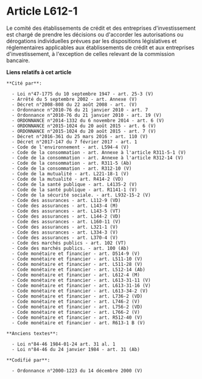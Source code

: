 # Article L612-1

Le comité des établissements de crédit et des entreprises d'investissement est chargé de prendre les décisions ou d'accorder
les autorisations ou dérogations individuelles prévues par les dispositions législatives et réglementaires applicables aux
établissements de crédit et aux entreprises d'investissement, à l'exception de celles relevant de la commission bancaire.

**Liens relatifs à cet article**

	**Cité par**:

	  - Loi n°47-1775 du 10 septembre 1947 - art. 25-3 (V)
	  - Arrêté du 5 septembre 2002 - art. Annexe (V)
	  - Décret n°2008-808 du 22 août 2008 - art. (V)
	  - Ordonnance n°2010-76 du 21 janvier 2010 - art. 7
	  - Ordonnance n°2010-76 du 21 janvier 2010 - art. 19 (V)
	  - ORDONNANCE n°2014-1332 du 6 novembre 2014 - art. 6 (V)
	  - ORDONNANCE n°2015-1024 du 20 août 2015 - art. 6 (V)
	  - ORDONNANCE n°2015-1024 du 20 août 2015 - art. 7 (V)
	  - Décret n°2016-361 du 25 mars 2016 - art. 110 (V)
	  - Décret n°2017-147 du 7 février 2017 - art. 1
	  - Code de l'environnement - art. L594-4 (V)
	  - Code de la consommation - art. Annexe à l'article R311-5-1 (V)
	  - Code de la consommation - art. Annexe à l'article R312-14 (V)
	  - Code de la consommation - art. R311-5 (Ab)
	  - Code de la consommation - art. R312-10 (V)
	  - Code de la mutualité - art. L221-18-1 (V)
	  - Code de la mutualité - art. R414-2 (VD)
	  - Code de la santé publique - art. L4135-2 (V)
	  - Code de la santé publique - art. R1141-1 (V)
	  - Code de la sécurité sociale. - art. L932-15-2 (V)
	  - Code des assurances - art. L112-9 (VD)
	  - Code des assurances - art. L143-4 (M)
	  - Code des assurances - art. L143-5 (VT)
	  - Code des assurances - art. L144-2 (VD)
	  - Code des assurances - art. L160-11 (V)
	  - Code des assurances - art. L321-1 (V)
	  - Code des assurances - art. L334-3 (V)
	  - Code des assurances - art. L370-4 (V)
	  - Code des marchés publics - art. 102 (VT)
	  - Code des marchés publics. - art. 100 (Ab)
	  - Code monétaire et financier - art. D514-9 (V)
	  - Code monétaire et financier - art. L511-10 (V)
	  - Code monétaire et financier - art. L511-28 (V)
	  - Code monétaire et financier - art. L512-14 (Ab)
	  - Code monétaire et financier - art. L612-4 (M)
	  - Code monétaire et financier - art. L613-31-11 (V)
	  - Code monétaire et financier - art. L613-31-16 (V)
	  - Code monétaire et financier - art. L613-34-2 (V)
	  - Code monétaire et financier - art. L736-2 (VD)
	  - Code monétaire et financier - art. L746-2 (V)
	  - Code monétaire et financier - art. L756-2 (VD)
	  - Code monétaire et financier - art. L766-2 (V)
	  - Code monétaire et financier - art. R512-40 (V)
	  - Code monétaire et financier - art. R613-1 B (V)

	**Anciens textes**:

	  - Loi n°84-46 1984-01-24 art. 31 al. 1
	  - Loi n°84-46 du 24 janvier 1984 - art. 31 (Ab)

	**Codifié par**:

	  - Ordonnance n°2000-1223 du 14 décembre 2000 (V)
